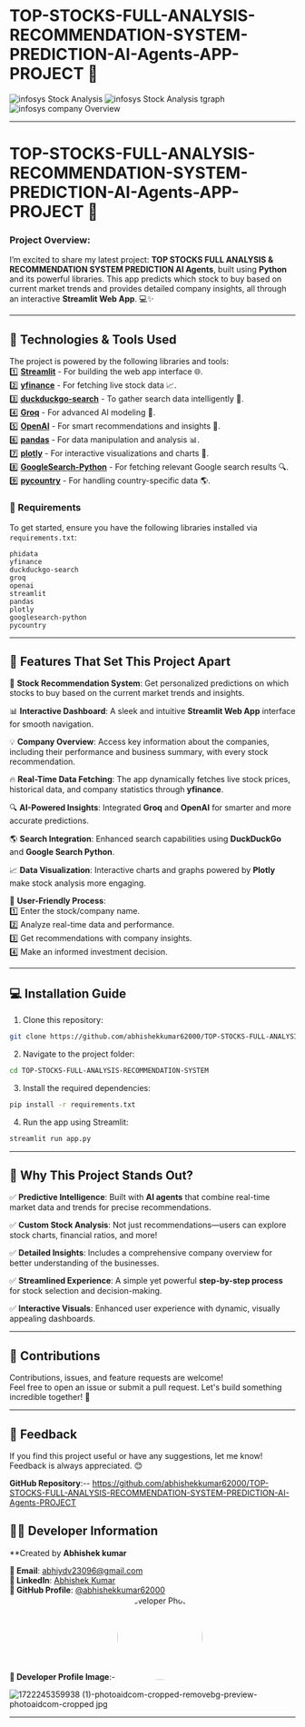 # **TOP-STOCKS-FULL-ANALYSIS-RECOMMENDATION-SYSTEM-PREDICTION-AI-Agents-APP-PROJECT** 🚀  

![infosys Stock Analysis](https://github.com/user-attachments/assets/6f297e76-1ed4-4d4f-bab4-b7cb542028d2)
![infosys Stock Analysis tgraph](https://github.com/user-attachments/assets/924cc5f6-9b61-4fcd-b577-f1561bdb7efc)
![infosys company Overview](https://github.com/user-attachments/assets/063ccb96-e772-4f50-bda2-422a2718692d)

---

# **TOP-STOCKS-FULL-ANALYSIS-RECOMMENDATION-SYSTEM-PREDICTION-AI-Agents-APP-PROJECT** 🚀  

### **Project Overview**:  
I’m excited to share my latest project: **TOP STOCKS FULL ANALYSIS & RECOMMENDATION SYSTEM PREDICTION AI Agents**, built using **Python** and its powerful libraries. This app predicts which stock to buy based on current market trends and provides detailed company insights, all through an interactive **Streamlit Web App**. 💻✨  

---

## **🔧 Technologies & Tools Used**  

The project is powered by the following libraries and tools:  
1️⃣ **[Streamlit](https://streamlit.io/)** - For building the web app interface 🌐.  
2️⃣ **[yfinance](https://pypi.org/project/yfinance/)** - For fetching live stock data 📈.  
3️⃣ **[duckduckgo-search](https://pypi.org/project/duckduckgo-search/)** - To gather search data intelligently 🔎.  
4️⃣ **[Groq](https://groq.com/)** - For advanced AI modeling 🤖.  
5️⃣ **[OpenAI](https://openai.com/)** - For smart recommendations and insights 🧠.  
6️⃣ **[pandas](https://pandas.pydata.org/)** - For data manipulation and analysis 📊.  
7️⃣ **[plotly](https://plotly.com/)** - For interactive visualizations and charts 🎨.  
8️⃣ **[GoogleSearch-Python](https://pypi.org/project/googlesearch-python/)** - For fetching relevant Google search results 🔍.  
9️⃣ **[pycountry](https://pypi.org/project/pycountry/)** - For handling country-specific data 🌎.  

### **📂 Requirements**  
To get started, ensure you have the following libraries installed via `requirements.txt`:  
```plaintext  
phidata  
yfinance  
duckduckgo-search  
groq  
openai  
streamlit  
pandas  
plotly  
googlesearch-python  
pycountry  
```  

---

## **🌟 Features That Set This Project Apart**  

💼 **Stock Recommendation System**: Get personalized predictions on which stocks to buy based on the current market trends and insights.  

📊 **Interactive Dashboard**: A sleek and intuitive **Streamlit Web App** interface for smooth navigation.  

💡 **Company Overview**: Access key information about the companies, including their performance and business summary, with every stock recommendation.  

🔥 **Real-Time Data Fetching**: The app dynamically fetches live stock prices, historical data, and company statistics through **yfinance**.  

🔍 **AI-Powered Insights**: Integrated **Groq** and **OpenAI** for smarter and more accurate predictions.  

🌎 **Search Integration**: Enhanced search capabilities using **DuckDuckGo** and **Google Search Python**.  

📈 **Data Visualization**: Interactive charts and graphs powered by **Plotly** make stock analysis more engaging.  

📂 **User-Friendly Process**:  
1️⃣ Enter the stock/company name.  
2️⃣ Analyze real-time data and performance.  
3️⃣ Get recommendations with company insights.  
4️⃣ Make an informed investment decision.  

---

## **💻 Installation Guide**  

1. Clone this repository:  
```bash  
git clone https://github.com/abhishekkumar62000/TOP-STOCKS-FULL-ANALYSIS-RECOMMENDATION-SYSTEM-PREDICTION-AI-Agents-PROJECT.git  
```  

2. Navigate to the project folder:  
```bash  
cd TOP-STOCKS-FULL-ANALYSIS-RECOMMENDATION-SYSTEM  
```  

3. Install the required dependencies:  
```bash  
pip install -r requirements.txt  
```  

4. Run the app using Streamlit:  
```bash  
streamlit run app.py  
```  

---

## **🌟 Why This Project Stands Out?**  

✅ **Predictive Intelligence**: Built with **AI agents** that combine real-time market data and trends for precise recommendations.  

✅ **Custom Stock Analysis**: Not just recommendations—users can explore stock charts, financial ratios, and more!  

✅ **Detailed Insights**: Includes a comprehensive company overview for better understanding of the businesses.  

✅ **Streamlined Experience**: A simple yet powerful **step-by-step process** for stock selection and decision-making.  

✅ **Interactive Visuals**: Enhanced user experience with dynamic, visually appealing dashboards.  

---

## **🤝 Contributions**  

Contributions, issues, and feature requests are welcome!  
Feel free to open an issue or submit a pull request. Let's build something incredible together! 🌟  

---

## **📩 Feedback**  

If you find this project useful or have any suggestions, let me know! Feedback is always appreciated. 😊  

**GitHub Repository**:-- https://github.com/abhishekkumar62000/TOP-STOCKS-FULL-ANALYSIS-RECOMMENDATION-SYSTEM-PREDICTION-AI-Agents-PROJECT

## 👨‍💻 Developer Information
**Created by **Abhishek kumar** 

**📧 Email**: [abhiydv23096@gmail.com](mailto:abhiydv23096@gmail.com)  
**🔗 LinkedIn**: [Abhishek Kumar](https://www.linkedin.com/in/abhishek-kumar-70a69829a/)  
**🐙 GitHub Profile**: [@abhishekkumar62000](https://github.com/abhishekkumar62000)  
**📸 Developer Profile Image**:- <img src="![1722245359938 (1)-photoaidcom-cropped-removebg-preview-photoaidcom-cropped jpg](https://github.com/user-attachments/assets/31ddd1bd-ccd9-46a4-921b-139d381f6f01)" width="150" height="150" style="border-radius: 50%;" alt="Developer Photo">

![1722245359938 (1)-photoaidcom-cropped-removebg-preview-photoaidcom-cropped jpg](https://github.com/user-attachments/assets/31ddd1bd-ccd9-46a4-921b-139d381f6f01)


---  
